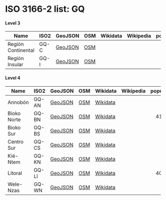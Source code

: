# ISO 3166-2 list: GQ


#### Level 3
Name | ISO2 | GeoJSON | OSM | Wikidata | Wikipedia | population 
--- | --- | --- | --- | --- | --- | --: 
Región Continental | GQ-C | [GeoJSON](../../geojson/high/iso2/GQ/GQ-C.geojson) | [OSM](https://www.openstreetmap.org/relation/2793044) |  |  | 
Región Insular | GQ-I | [GeoJSON](../../geojson/high/iso2/GQ/GQ-I.geojson) | [OSM](https://www.openstreetmap.org/relation/2793045) |  |  | 


#### Level 4
Name | ISO2 | GeoJSON | OSM | Wikidata | Wikipedia | population 
--- | --- | --- | --- | --- | --- | --: 
Annobón | GQ-AN | [GeoJSON](../../geojson/high/iso2/GQ/GQ-AN.geojson) | [OSM](https://www.openstreetmap.org/relation/2793215) | [Wikidata](https://www.wikidata.org/wiki/Q3736616) |  | 
Bioko Norte | GQ-BN | [GeoJSON](../../geojson/high/iso2/GQ/GQ-BN.geojson) | [OSM](https://www.openstreetmap.org/relation/2793216) | [Wikidata](https://www.wikidata.org/wiki/Q845834) |  | 410,541
Bioko Sur | GQ-BS | [GeoJSON](../../geojson/high/iso2/GQ/GQ-BS.geojson) | [OSM](https://www.openstreetmap.org/relation/2793217) | [Wikidata](https://www.wikidata.org/wiki/Q845817) |  | 
Centro Sur | GQ-CS | [GeoJSON](../../geojson/high/iso2/GQ/GQ-CS.geojson) | [OSM](https://www.openstreetmap.org/relation/3728411) | [Wikidata](https://www.wikidata.org/wiki/Q845823) |  | 
Kié-Ntem | GQ-KN | [GeoJSON](../../geojson/high/iso2/GQ/GQ-KN.geojson) | [OSM](https://www.openstreetmap.org/relation/3728410) | [Wikidata](https://www.wikidata.org/wiki/Q853393) |  | 
Litoral | GQ-LI | [GeoJSON](../../geojson/high/iso2/GQ/GQ-LI.geojson) | [OSM](https://www.openstreetmap.org/relation/3728364) | [Wikidata](https://www.wikidata.org/wiki/Q203873) |  | 400,415
Wele-Nzas | GQ-WN | [GeoJSON](../../geojson/high/iso2/GQ/GQ-WN.geojson) | [OSM](https://www.openstreetmap.org/relation/3728448) | [Wikidata](https://www.wikidata.org/wiki/Q853400) |  | 
